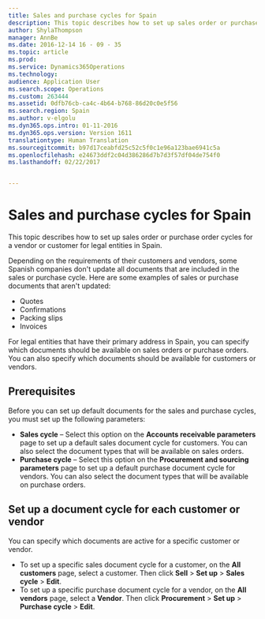 ```yaml
---
title: Sales and purchase cycles for Spain
description: This topic describes how to set up sales order or purchase order cycles for a vendor or customer for legal entities in Spain.
author: ShylaThompson
manager: AnnBe
ms.date: 2016-12-14 16 - 09 - 35
ms.topic: article
ms.prod: 
ms.service: Dynamics365Operations
ms.technology: 
audience: Application User
ms.search.scope: Operations
ms.custom: 263444
ms.assetid: 0dfb76cb-ca4c-4b64-b768-86d20c0e5f56
ms.search.region: Spain
ms.author: v-elgolu
ms.dyn365.ops.intro: 01-11-2016
ms.dyn365.ops.version: Version 1611
translationtype: Human Translation
ms.sourcegitcommit: b97d17ceabfd25c52c5f0c1e96a123bae6941c5a
ms.openlocfilehash: e24673ddf2c04d386286d7b7d3f57df04de754f0
ms.lasthandoff: 02/22/2017


---
```


# <a name="sales-and-purchase-cycles-for-spain"></a>Sales and purchase cycles for Spain

This topic describes how to set up sales order or purchase order cycles for a vendor or customer for legal entities in Spain.  

Depending on the requirements of their customers and vendors, some Spanish companies don't update all documents that are included in the sales or purchase cycle. Here are some examples of sales or purchase documents that aren't updated:

-   Quotes
-   Confirmations
-   Packing slips
-   Invoices

For legal entities that have their primary address in Spain, you can specify which documents should be available on sales orders or purchase orders. You can also specify which documents should be available for customers or vendors.

## <a name="prerequisites"></a>Prerequisites
Before you can set up default documents for the sales and purchase cycles, you must set up the following parameters:

-   **Sales cycle** – Select this option on the **Accounts receivable parameters** page to set up a default sales document cycle for customers. You can also select the document types that will be available on sales orders.
-   **Purchase cycle** – Select this option on the **Procurement and sourcing parameters** page to set up a default purchase document cycle for vendors. You can also select the document types that will be available on purchase orders.

## <a name="set-up-a-document-cycle-for-each-customer-or-vendor"></a>Set up a document cycle for each customer or vendor
You can specify which documents are active for a specific customer or vendor.

-   To set up a specific sales document cycle for a customer, on the **All customers** page, select a customer. Then click **Sell** &gt; **Set up** &gt; **Sales cycle** &gt; **Edit**.
-   To set up a specific purchase document cycle for a vendor, on the **All vendors** page, select a **Vendor**. Then click **Procurement** &gt; **Set up** &gt; **Purchase cycle** &gt; **Edit**.




